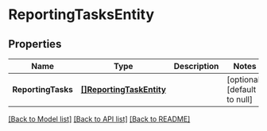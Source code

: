 # ReportingTasksEntity

## Properties
Name | Type | Description | Notes
------------ | ------------- | ------------- | -------------
**ReportingTasks** | [**[]ReportingTaskEntity**](ReportingTaskEntity.md) |  | [optional] [default to null]

[[Back to Model list]](../README.md#documentation-for-models) [[Back to API list]](../README.md#documentation-for-api-endpoints) [[Back to README]](../README.md)


